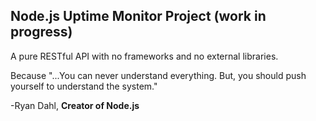 ## Node.js Uptime Monitor Project (work in progress)

A pure RESTful API with no frameworks and no external libraries.

Because "...You can never understand everything. But, you should push yourself to understand the system."

-Ryan Dahl, __Creator of Node.js__


